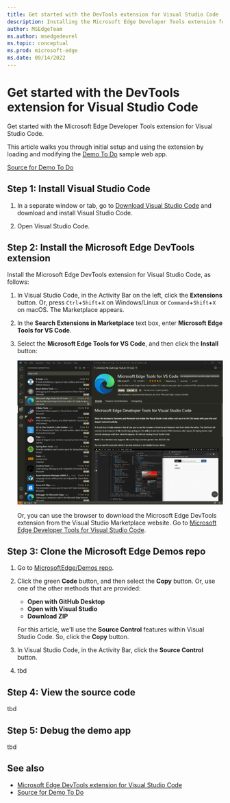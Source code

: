 ```yaml
---
title: Get started with the DevTools extension for Visual Studio Code
description: Installing the Microsoft Edge Developer Tools extension for Visual Studio Code and modifying Demo To Do sample web page web app.
author: MSEdgeTeam
ms.author: msedgedevrel
ms.topic: conceptual
ms.prod: microsoft-edge
ms.date: 09/14/2022
---
```

# Get started with the DevTools extension for Visual Studio Code

Get started with the Microsoft Edge Developer Tools extension for Visual Studio Code.

This article walks you through initial setup and using the extension by loading and modifying the [Demo To Do](https://microsoftedge.github.io/Demos/demo-to-do/) sample web app.

[Source for Demo To Do](https://github.com/MicrosoftEdge/Demos/tree/main/demo-to-do)


<!-- ====================================================================== -->
## Step 1: Install Visual Studio Code

1. In a separate window or tab, go to [Download Visual Studio Code](https://code.visualstudio.com/Download) and download and install Visual Studio Code.

1. Open Visual Studio Code.


<!-- ====================================================================== -->
## Step 2: Install the Microsoft Edge DevTools extension

Install the Microsoft Edge DevTools extension for Visual Studio Code, as follows:

1. In Visual Studio Code, in the Activity Bar on the left, click the **Extensions** button.  Or, press `Ctrl`+`Shift`+`X` on Windows/Linux or `Command`+`Shift`+`X` on macOS.  The Marketplace appears.

1. In the **Search Extensions in Marketplace** text box, enter **Microsoft Edge Tools for VS Code**.

1. Select the **Microsoft Edge Tools for VS Code**, and then click the **Install** button:

   ![Installing the Microsoft Edge DevTools extension for Visual Studio Code](../microsoft-edge-devtools-extension-images/vscode-edge-tools-install.png)

   Or, you can use the browser to download the Microsoft Edge DevTools extension from the Visual Studio Marketplace website.  Go to [Microsoft Edge Developer Tools for Visual Studio Code](https://marketplace.visualstudio.com/items?itemName=ms-edgedevtools.vscode-edge-devtools).


<!-- ====================================================================== -->
## Step 3: Clone the Microsoft Edge Demos repo

1. Go to [MicrosoftEdge/Demos repo](https://github.com/MicrosoftEdge/Demos/).

1. Click the green **Code** button, and then select the **Copy** button.  Or, use one of the other methods that are provided:
   *  **Open with GitHub Desktop**
   *  **Open with Visual Studio**
   *  **Download ZIP**

   For this article, we'll use the **Source Control** features within Visual Studio Code.  So, click the **Copy** button.

1. In Visual Studio Code, in the Activity Bar, click the **Source Control** button.  

1. tbd


<!-- ====================================================================== -->
## Step 4: View the source code

tbd


<!-- ====================================================================== -->
## Step 5: Debug the demo app

tbd


<!-- ====================================================================== -->
## See also

* [Microsoft Edge DevTools extension for Visual Studio Code](../microsoft-edge-devtools-extension.md)
* [Source for Demo To Do](https://github.com/MicrosoftEdge/Demos/tree/main/demo-to-do)
